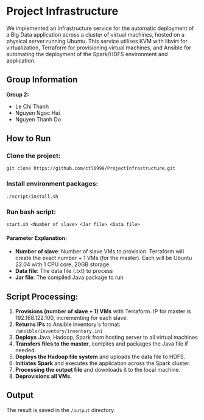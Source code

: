 # Project Infrastructure
We implemented an infrastructure service for the automatic deployment of a Big Data application across a cluster of virtual machines, hosted on a physical server running Ubuntu. This service utilises KVM with libvirt for virtualization, Terraform for provisioning virtual machines, and Ansible for automating the deployment of the Spark/HDFS environment and application.

## Group Information
**Group 2:**
- Le Chi Thanh
- Nguyen Ngoc Hai 
- Nguyen Thanh Do

## How to Run

### Clone the project:
```
git clone https://github.com/ctl6998/ProjectInfrastructure.git
```

### Install environment packages:
```
./script/install.sh 
```

### Run bash script:
```
start.sh <Number of slave> <Jar file> <Data file>
```

#### Parameter Explanation:
- **Number of slave**: Number of slave VMs to provision. Terraform will create the exact number + 1 VMs (for the master). Each will be Ubuntu 22.04 with 1 CPU core, 20GB storage.
- **Data file**: The data file (.txt) to process
- **Jar file**: The compiled Java package to run

## Script Processing:

1. **Provisions (number of slave + 1) VMs** with Terraform. IP for master is 192.168.122.100, incrementing for each slave.
2. **Returns IPs** to Ansible inventory's format: `/ansible/inventory/inventory.ini`
3. **Deploys** Java, Hadoop, Spark from hosting server to all virtual machines
4. **Transfers files to the master**, compiles and packages the Java file if needed.
5. **Deploys the Hadoop file system** and uploads the data file to HDFS.
6. **Initiates Spark** and executes the application across the Spark cluster.
7. **Processing the output file** and downloads it to the local machine.
8. **Deprovisions all VMs.**

## Output

The result is saved in the `/output` directory.

